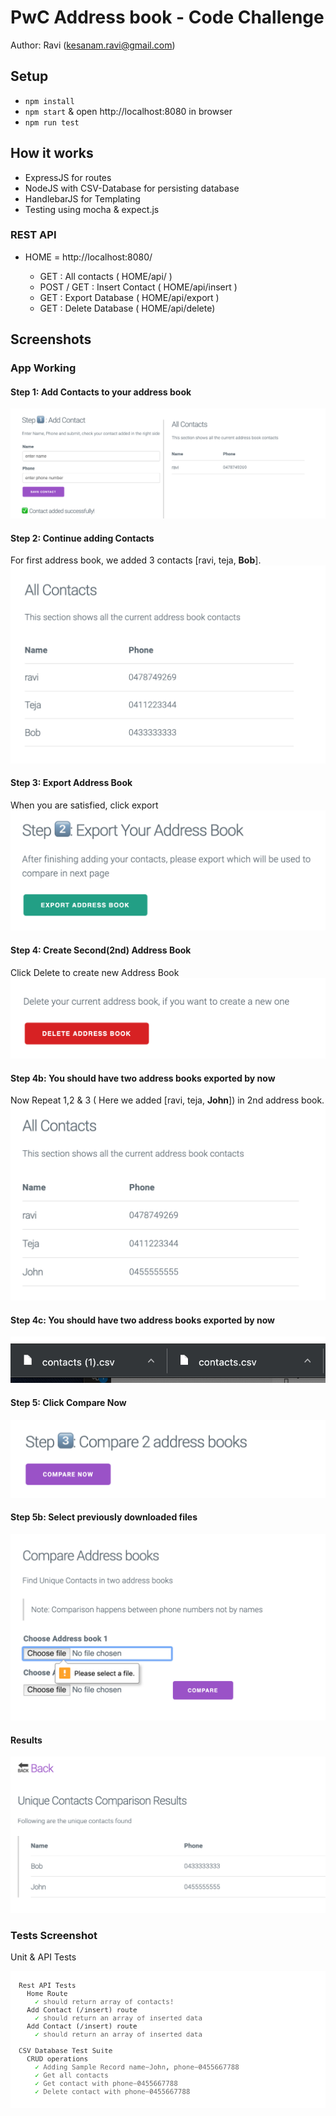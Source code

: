 # PwC Address book - Code Challenge

Author: Ravi (kesanam.ravi@gmail.com)

## Setup

- ```npm install```
- ```npm start``` & open http://localhost:8080 in browser
- ```npm run test```

## How it works

- ExpressJS for routes
- NodeJS with CSV-Database for persisting database
- HandlebarJS for Templating
- Testing using mocha & expect.js

### REST API

- HOME = http://localhost:8080/

    - GET : All contacts ( HOME/api/ )
    - POST / GET : Insert Contact ( HOME/api/insert )
    - GET : Export Database ( HOME/api/export )
    - GET : Delete Database ( HOME/api/delete)

## Screenshots

### App Working

#### Step 1: Add Contacts to your address book
![Add Contacts to your address book](./screenshots/step1.png)

#### Step 2: Continue adding Contacts
For first address book, we added 3 contacts [ravi, teja, **Bob**].
![Continue adding Contacts](./screenshots/step2.png)

#### Step 3: Export Address Book
When you are satisfied, click export
![Export Address Book](./screenshots/step3.png)

#### Step 4: Create Second(2nd) Address Book
Click Delete to create new Address Book 
![Create Second(2nd) Address Book](./screenshots/step4.png)

#### Step 4b: You should have two address books exported by now
Now Repeat 1,2 & 3 ( Here we added [ravi, teja, **John**]) in 2nd address book.
![You should have two address books exported by now](./screenshots/step4b.png)

#### Step 4c: You should have two address books exported by now
![Create Second(2nd) Address Book](./screenshots/step5.png)

#### Step 5: Click Compare Now
![Compare Now](./screenshots/step6.png)

#### Step 5b: Select previously downloaded files
![Select previously downloaded files](./screenshots/step7.png)

#### Results
![Results](./screenshots/results.png)


### Tests Screenshot

Unit & API Tests

![Unit & API Tests](./screenshots/tests.png)